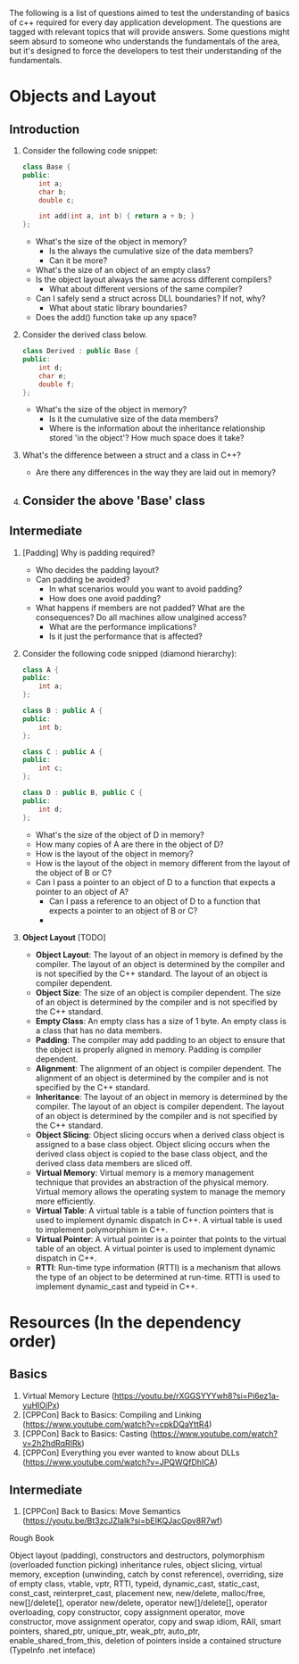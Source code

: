 
The following is a list of questions aimed to test the understanding of basics of c++ required for every day application development. The questions are tagged with relevant topics that will provide answers. Some questions might seem absurd to someone who understands the fundamentals of the area, but it's designed to force the developers to test their understanding of the fundamentals.

# Objects and Layout

## Introduction

1. Consider the following code snippet:

    ```cpp
    class Base {
    public:
        int a;
        char b;
        double c;

        int add(int a, int b) { return a + b; }
    };
    ```

    - What's the size of the object in memory? 
      - Is the always the cumulative size of the data members?
      - Can it be more?
    - What's the size of an object of an empty class?
    - Is the object layout always the same across different compilers?
      - What about different versions of the same compiler?
    - Can I safely send a struct across DLL boundaries? If not, why?
      - What about static library boundaries?
    - Does the add() function take up any space?
  
2. Consider the derived class below.

    ```cpp
    class Derived : public Base {
    public:
        int d;
        char e;
        double f;
    };
    ```

    - What's the size of the object in memory?
      - Is it the cumulative size of the data members?
      - Where is the information about the inheritance relationship stored 'in the object'? How much space does it take?
  
3. What's the difference between a struct and a class in C++?
    - Are there any differences in the way they are laid out in memory?
4. Consider the above 'Base' class
   - 
    
## Intermediate

1. [Padding] Why is padding required? 
    - Who decides the padding layout?
    - Can padding be avoided?
      - In what scenarios would you want to avoid padding?
      - How does one avoid padding?
    - What happens if members are not padded? What are the consequences? Do all machines allow unalgined access?
      - What are the performance implications?
      - Is it just the performance that is affected?

2. Consider the following code snipped (diamond hierarchy):
    
    ```cpp
    class A {
    public:
        int a;
    };

    class B : public A {
    public:
        int b;
    };

    class C : public A {
    public:
        int c;
    };

    class D : public B, public C {
    public:
        int d;
    };
    ```
    - What's the size of the object of D in memory?
    - How many copies of A are there in the object of D?
    - How is the layout of the object in memory?
    - How is the layout of the object in memory different from the layout of the object of B or C?
    - Can I pass a pointer to an object of D to a function that expects a pointer to an object of A?
      - Can I pass a reference to an object of D to a function that expects a pointer to an object of B or C?
      - 

3. **Object Layout** [TODO]
    - **Object Layout**: The layout of an object in memory is defined by the compiler. The layout of an object is determined by the compiler and is not specified by the C++ standard. The layout of an object is compiler dependent.
    - **Object Size**: The size of an object is compiler dependent. The size of an object is determined by the compiler and is not specified by the C++ standard.
    - **Empty Class**: An empty class has a size of 1 byte. An empty class is a class that has no data members.
    - **Padding**: The compiler may add padding to an object to ensure that the object is properly aligned in memory. Padding is compiler dependent.
    - **Alignment**: The alignment of an object is compiler dependent. The alignment of an object is determined by the compiler and is not specified by the C++ standard.
    - **Inheritance**: The layout of an object in memory is determined by the compiler. The layout of an object is compiler dependent. The layout of an object is determined by the compiler and is not specified by the C++ standard.
    - **Object Slicing**: Object slicing occurs when a derived class object is assigned to a base class object. Object slicing occurs when the derived class object is copied to the base class object, and the derived class data members are sliced off.
    - **Virtual Memory**: Virtual memory is a memory management technique that provides an abstraction of the physical memory. Virtual memory allows the operating system to manage the memory more efficiently.
    - **Virtual Table**: A virtual table is a table of function pointers that is used to implement dynamic dispatch in C++. A virtual table is used to implement polymorphism in C++.
    - **Virtual Pointer**: A virtual pointer is a pointer that points to the virtual table of an object. A virtual pointer is used to implement dynamic dispatch in C++.
    - **RTTI**: Run-time type information (RTTI) is a mechanism that allows the type of an object to be determined at run-time. RTTI is used to implement dynamic_cast and typeid in C++.

# Resources (In the dependency order)

## Basics

1. Virtual Memory Lecture (https://youtu.be/rXGGSYYYwh8?si=Pi6ez1a-yuHIOjPx)
2. [CPPCon] Back to Basics: Compiling and Linking (https://www.youtube.com/watch?v=cpkDQaYttR4)
3. [CPPCon] Back to Basics: Casting (https://www.youtube.com/watch?v=2h2hdRqRIRk)
4. [CPPCon] Everything you ever wanted to know about DLLs (https://www.youtube.com/watch?v=JPQWQfDhICA)

## Intermediate

1. [CPPCon] Back to Basics: Move Semantics (https://youtu.be/Bt3zcJZIalk?si=bEIKQJacGpv8R7wf)

Rough Book

Object layout (padding), constructors and destructors, polymorphism (overloaded function picking) inheritance rules, object slicing, virtual memory, exception (unwinding, catch by const reference), overriding, size of empty class, vtable, vptr, RTTI, typeid, dynamic_cast, static_cast, const_cast, reinterpret_cast, placement new, new/delete, malloc/free, new[]/delete[], operator new/delete, operator new[]/delete[], operator overloading, copy constructor, copy assignment operator, move constructor, move assignment operator, copy and swap idiom, RAII, smart pointers, shared_ptr, unique_ptr, weak_ptr, auto_ptr, enable_shared_from_this, deletion of pointers inside a contained structure (TypeInfo .net inteface)
